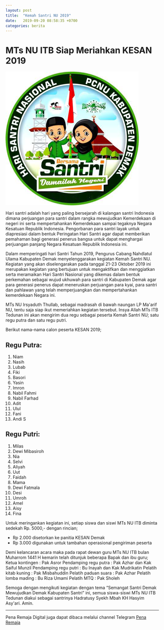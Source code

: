 ```yaml
---
layout: post
title:  "Kemah Santri NU 2019"
date:   2019-09-20 08:58:35 +0700
categories: berita
---
```

# MTs NU ITB Siap Meriahkan KESAN 2019

![](/kesan19.png)

Hari santri adalah hari yang paling bersejarah di kalangan santri Indonesia dimana perjuangan para santri dalam rangka mewujudkan Kemerdekaan di negeri ini serta mempertahankan Kemerdekaan sampai tegaknya Negara Kesatuan Republik Indonesia. Pengorbanan para santri layak untuk diapresiasi dalam bentuk Peringatan Hari Santri agar dapat memberikan pemahaman bagi generasi penerus bangsa untuk dapat menghargai perjuangan panjang Negara Kesatuan Republik Indonesia ini.

Dalam memperingati hari Santri Tahun 2019, Pengurus Cabang Nahdlatul Ulama Kabupaten Demak menyelenggarakan kegiatan Kemah Santri NU.  Kegiatan yang akan diselengarakan pada tanggal 21-23 Oktober 2019 ini merupakan kegiatan yang bertujuan untuk mengaktifkan dan menggiatkan serta meramaikan Hari Santri Nasional yang dikemas dalam bentuk perkemahan sebagai wujud ukhuwah para santri di Kabupaten Demak agar para generasi penerus dapat meneruskan perjuangan para kyai, para santri dan pahlawan yang telah memperjuangkan dan mempertahankan kemerdekaan Negara ini.

MTs NU Irsyaduth Thullab, sebagai madrasah di bawah naungan LP Ma'arif NU, tentu saja siap ikut memeriahkan kegiatan tersebut. Insya Allah MTs ITB Tedunan ini akan mengirim dua regu sebagai peserta Kemah Santri NU; satu regu putra dan satu regu putri.

Berikut nama-nama calon peserta KESAN 2019;

## Regu Putra:
1. Niam
2. Nasih
3. Lubab
4. Fiki
5. Basori
6. Yasin
7. Imron
8. Nabil Fahmi
9. Nabil Farhad
10. Adit
11. Ulul
12. Fani
13. Andi S

## Regu Putri:
1. Milas
2. Dewi Mibasiroh
3. Nia
4. Selvi
5. Aliyah
6. Uut
7. Faidah
8. Mama
9. Dewi Fatmala
10. Desi
11. Umroh
12. Amel
13. Aisy
14. Fina

Untuk meringankan kegiatan ini, setiap siswa dan siswi MTs NU ITB diminta sedekah Rp. 5000,- dengan rincian;
* Rp 2.000 disetorkan ke panitia KESAN Demak
* Rp 3.000 digunakan untuk tambahan operasional pengiriman peserta

Demi kelancaran acara maka pada rapat dewan guru MTs NU ITB bulan Muharrom 1441 H kemarin telah ditunjuk beberapa Bapak dan ibu guru;
Ketua kontingen			: Pak Asror
Pendamping regu putra	: Pak Azhar dan Kak Saiful Munzil
Pendamping regu putri	: Bu Inayah dan Kak Mudrikatin
Pelatih kitab kuning	: Pak Misbahuddin
Pelatih	paduan suara	: Pak Azhar
Pelatih lomba mading	: Bu Riza Umami
Pelatih MTQ				: Pak Sholeh

Semoga dengan mengikuti kegiatan dengan tema “Semangat Santri Demak Mewujudkan Demak Kabupaten Santri” ini, semua siswa-siswi MTs NU ITB Tedunan diakui sebagai santrinya Hadratusy Syekh Mbah KH Hasyim Asy'ari. Amin.

-----
Pena Remaja Digital juga dapat dibaca melalui channel Telegram [Pena Remaja](https://t.me/PenaRemajaitb)
